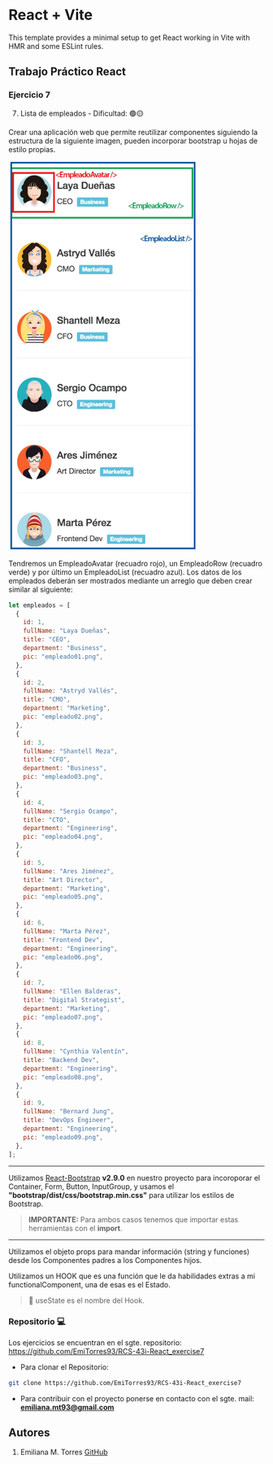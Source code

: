 # React + Vite

This template provides a minimal setup to get React working in Vite with HMR and some ESLint rules.

## Trabajo Práctico React

### Ejercicio 7

7. Lista de empleados - Dificultad: 🟢🟡

Crear una aplicación web que permite reutilizar componentes siguiendo la estructura de la siguiente imagen, pueden incorporar bootstrap u hojas de estilo propias.

![Alt text](image.png)

Tendremos un EmpleadoAvatar (recuadro rojo), un EmpleadoRow (recuadro verde) y por último un EmpleadoList (recuadro azul). Los datos de los empleados deberán ser mostrados mediante un arreglo que deben crear similar al siguiente:

```js
let empleados = [
  {
    id: 1,
    fullName: "Laya Dueñas",
    title: "CEO",
    department: "Business",
    pic: "empleado01.png",
  },
  {
    id: 2,
    fullName: "Astryd Vallés",
    title: "CMO",
    department: "Marketing",
    pic: "empleado02.png",
  },
  {
    id: 3,
    fullName: "Shantell Meza",
    title: "CFO",
    department: "Business",
    pic: "empleado03.png",
  },
  {
    id: 4,
    fullName: "Sergio Ocampo",
    title: "CTO",
    department: "Engineering",
    pic: "empleado04.png",
  },
  {
    id: 5,
    fullName: "Ares Jiménez",
    title: "Art Director",
    department: "Marketing",
    pic: "empleado05.png",
  },
  {
    id: 6,
    fullName: "Marta Pérez",
    title: "Frontend Dev",
    department: "Engineering",
    pic: "empleado06.png",
  },
  {
    id: 7,
    fullName: "Ellen Balderas",
    title: "Digital Strategist",
    department: "Marketing",
    pic: "empleado07.png",
  },
  {
    id: 8,
    fullName: "Cynthia Valentín",
    title: "Backend Dev",
    department: "Engineering",
    pic: "empleado08.png",
  },
  {
    id: 9,
    fullName: "Bernard Jung",
    title: "DevOps Engineer",
    department: "Engineering",
    pic: "empleado09.png",
  },
];
```

---

Utilizamos [React-Bootstrap](https://react-bootstrap.netlify.app/) **v2.9.0** en nuestro proyecto para incoroporar el Container, Form, Button, InputGroup, y usamos el **"bootstrap/dist/css/bootstrap.min.css"** para utilizar los estilos de Bootstrap.

> **IMPORTANTE:** Para ambos casos tenemos que importar estas herramientas con el **import**.

---

Utilizamos el objeto props para mandar información (string y funciones) desde los Componentes padres a los Componentes hijos.

Utilizamos un HOOK que es una función que le da habilidades extras a mi functionalComponent, una de esas es el Estado.

> 📌 useState es el nombre del Hook.

### Repositorio 💻

Los ejercicios se encuentran en el sgte. repositorio:
https://github.com/EmiTorres93/RCS-43i-React_exercise7

- Para clonar el Repositorio:

```bash
git clone https://github.com/EmiTorres93/RCS-43i-React_exercise7
```

- Para contribuir con el proyecto ponerse en contacto con el sgte. mail: **emiliana.mt93@gmail.com**

## Autores

1. Emiliana M. Torres [GitHub](https://github.com/EmiTorres93)
